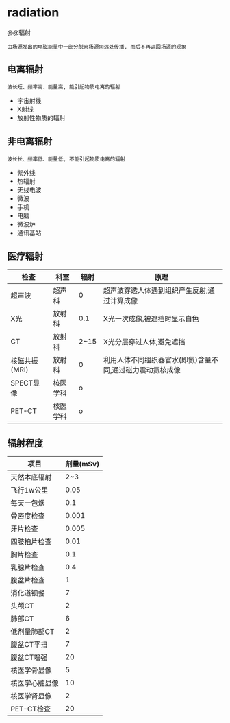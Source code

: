 # radiation

@@辐射

    由场源发出的电磁能量中一部分脱离场源向远处传播, 而后不再返回场源的现象

## 电离辐射

    波长短、频率高、能量高, 能引起物质电离的辐射

- 宇宙射线
- X射线
- 放射性物质的辐射

## 非电离辐射

    波长长、频率低、能量低, 不能引起物质电离的辐射

- 紫外线
- 热辐射
- 无线电波
- 微波
- 手机
- 电脑
- 微波炉
- 通讯基站

## 医疗辐射

| 检查          | 科室     | 辐射 | 原理                                                      |
| ------------- | -------- | ---- | --------------------------------------------------------- |
| 超声波        | 超声科   | 0    | 超声波穿透人体遇到组织产生反射,通过计算成像               |
| X光           | 放射科   | 0.1  | X光一次成像,被遮挡时显示白色                              |
| CT            | 放射科   | 2~15 | X光分层穿过人体,避免遮挡                                  |
| 核磁共振(MRI) | 放射科   | 0    | 利用人体不同组织器官水(即氦)含量不同,通过磁力震动氦核成像 |
| SPECT显像     | 核医学科 | o    |
| PET-CT        | 核医学科 | o    |

## 辐射程度

| 项目           | 剂量(mSv) |
| -------------- | --------- |
| 天然本底辐射   | 2~3       |
| 飞行1w公里     | 0.05      |
| 每天一包烟     | 0.1       |
| 骨密度检查     | 0.001     |
| 牙片检查       | 0.005     |
| 四肢拍片检查   | 0.01      |
| 胸片检查       | 0.1       |
| 乳腺片检查     | 0.4       |
| 腹盆片检查     | 1         |
| 消化道钡餐     | 7         |
| 头颅CT         | 2         |
| 肺部CT         | 6         |
| 低剂量肺部CT   | 2         |
| 腹盆CT平扫     | 7         |
| 腹盆CT增强     | 20        |
| 核医学骨显像   | 5         |
| 核医学心脏显像 | 10        |
| 核医学肾显像   | 2         |
| PET-CT检查     | 20        |
